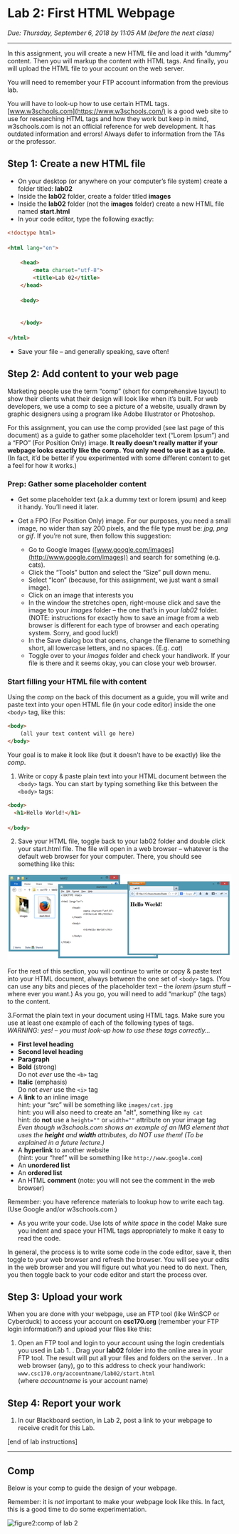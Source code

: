 # Lab 2: First HTML Webpage
*Due: Thursday, September 6, 2018 by 11:05 AM (before the next class)*

<hr>

In this assignment, you will create a new HTML file and load it with “dummy” content.  Then you will markup the content with HTML tags.  And finally, you will upload the HTML file to your account on the web server.

You will need to remember your FTP account information from the previous lab.

You will have to look-up how to use certain HTML tags.  [www.w3schools.com](https://www.w3schools.com/) is a good web site to use for researching HTML tags and how they work but keep in mind, w3schools.com is not an official reference for web development.  It has outdated information and errors!  Always defer to information from the TAs or the professor.

## Step 1: Create a new HTML file

- On your desktop (or anywhere on your computer’s file system) create a folder titled: **lab02**
- Inside the **lab02** folder, create a folder titled **images**
- Inside the **lab02** folder (not the **images** folder) create a new HTML file named **start.html**
- In your code editor, type the following exactly:

```html
<!doctype html>

<html lang="en">

	<head>
		<meta charset="utf-8">
		<title>Lab 02</title>
	</head>

	<body>


	</body>

</html>
```
- Save your file – and generally speaking, save often!

## Step 2:  Add content to your web page

Marketing people use the term “comp” (short for comprehensive layout) to show their clients what their design will look like when it’s built.  For web developers, we use a comp to see a picture of a website, usually drawn by graphic designers using a program like Adobe Illustrator or Photoshop.

For this assignment, you can use the comp provided (see last page of this document) as a guide to gather some placeholder text (“Lorem Ipsum”) and a “FPO” (For Position Only) image.  **It really doesn’t really matter if your webpage looks exactly like the comp.  You only need to use it as a guide.**  (In fact, it’d be better if you experimented with some different content to get a feel for how it works.)

### Prep: Gather some placeholder content

- Get some placeholder text (a.k.a dummy text or lorem ipsum) and keep it handy. You’ll need it later.

- Get a FPO (For Position Only) image.  For our purposes, you need a small image, no wider than say 200 pixels, and the file type must be: *jpg*, *png* or *gif*.  If you’re not sure, then follow this suggestion: 
  - Go to Google Images ([www.google.com/images](http://www.google.com/images)) and search for something (e.g. cats).
  - Click the “Tools” button and select the “Size” pull down menu.  
  - Select “Icon” (because, for this assignment, we just want a small image).  
  - Click on an image that interests you
  - In the window the stretches open, right-mouse click and save the image to your *images* folder – the one that’s in your *lab02* folder.  (NOTE: instructions for exactly how to save an image from a web browser is different for each type of browser and each operating system.  Sorry, and good luck!)
  - In the Save dialog box that opens, change the filename to something short, all lowercase letters, and no spaces.  (E.g. *cat*)
  - Toggle over to your *images* folder and check your handiwork.  If your file is there and it seems okay, you can close your web browser.

### Start filling your HTML file with content

Using the *comp* on the back of this document as a guide, you will write and paste text into your open HTML file (in your code editor) inside the one `<body>` tag, like this: 

```html
<body>
	(all your text content will go here)
</body>
```

Your goal is to make it look like (but it doesn’t have to be exactly) like the *comp*.

1. Write or copy & paste plain text into your HTML document between the `<body>` tags.  You can start by typing something like this between the `<body>` tags:

  ```html
  <body>
  	<h1>Hello World!</h1>
  	
  </body>
  ```

2. Save your HTML file, toggle back to your lab02 folder and double click your start.html file.  The file will open in a web browser – whatever is the default web browser for your computer.  There, you should see something like this:

  ![figure1:three windows open on your desktop](media/figure1.png)

  For the rest of this section, you will continue to write or copy & paste text into your HTML document, always between the one set of `<body>` tags.  (You can use any bits and pieces of the placeholder text – the *lorem ipsum* stuff – where ever you want.)  As you go, you will need to add “markup” (the tags) to the content.

  3.Format the plain text in your document using HTML tags. Make sure you use at least one example of each of the following types of tags.<br>*WARNING: yes! – you must look-up how to use these tags correctly...*

  - **First level heading**
  - **Second level heading**
  - **Paragraph**
  - **Bold** (strong)<br>Do not *ever* use the `<b>` tag
  - **Italic** (emphasis)<br>Do not *ever* use the `<i>` tag
  - A **link** to an inline image<br>hint: your “src” will be something like `images/cat.jpg`<br>hint: you will also need to create an "alt", something like `my cat`<br>hint: do **not** use a `height=""` or `width=""` attribute on your image tag<br>*Even though w3schools.com shows an example of an IMG element that uses the **height** and **width** attributes, do NOT use them!  (To be explained in a future lecture.)*
  - A **hyperlink** to another website<br>(hint: your “href” will be something like `http://www.google.com`)
  - An **unordered list**
  - An **ordered list**
  - An HTML **comment** (note: you will not see the comment in the web browser)

Remember: you have reference materials to lookup how to write each tag.  (Use Google and/or w3schools.com.)

- As you write your code.  Use lots of *white space* in the code! Make sure you indent and space your HTML tags appropriately to make it easy to read the code.  

In general, the process is to write some code in the code editor, save it, then toggle to your web browser and refresh the browser.  You will see your edits in the web browser and you will figure out what you need to do next.  Then, you then toggle back to your code editor and start the process over.

## Step 3:  Upload your work
When you are done with your webpage, use an FTP tool (like WinSCP or Cyberduck) to access your account on **csc170.org**  (remember your FTP login information?) and upload your files like this:

1.	Open an FTP tool and login to your account using the login credentials you used in Lab 1.
	.	Drag your **lab02** folder into the online area in your FTP tool.  The result will put all your files and folders on the server.
	.	In a web browser (any), go to this address to check your handiwork: 
  ```www.csc170.org/accountname/lab02/start.html```<br>(where *accountname* is your account name)

## Step 4:  Report your work
1.	In our Blackboard section, in Lab 2, post a link to your webpage to receive credit for this Lab. 

[end of lab instructions]



<hr>

## Comp
Below is your comp to guide the design of your webpage.

Remember: it is *not* important to make your webpage look like this.  In fact, this is a good time to do some experimentation.  

![figure2:comp of lab 2](media/figure2.png)
